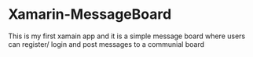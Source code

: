 # Xamarin-MessageBoard
 This is my first xamain app and it is a simple message board where users can register/ login and post messages to a communial board
